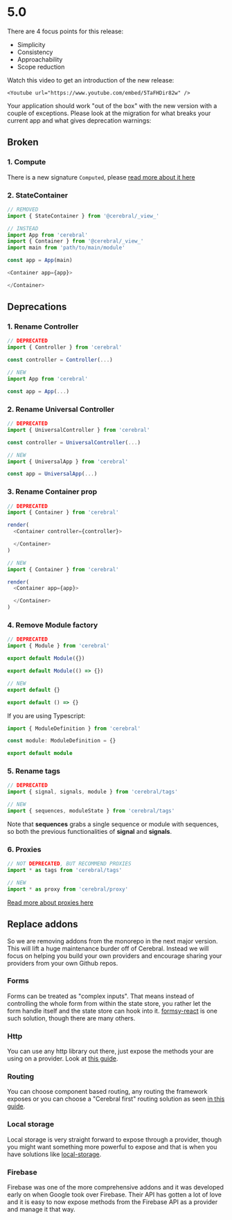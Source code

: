 # 5.0

There are 4 focus points for this release:

- Simplicity
- Consistency
- Approachability
- Scope reduction

Watch this video to get an introduction of the new release:

```marksy
<Youtube url="https://www.youtube.com/embed/5TaFHDir82w" />
```

Your application should work "out of the box" with the new version with a couple of exceptions. Please look at the migration for what breaks your current app and what gives deprecation warnings:

## Broken

### 1. Compute

There is a new signature `Computed`, please [read more about it here](/docs/api/computed.html)

### 2. StateContainer

```js
// REMOVED
import { StateContainer } from '@cerebral/_view_'

// INSTEAD
import App from 'cerebral'
import { Container } from '@cerebral/_view_'
import main from 'path/to/main/module'

const app = App(main)

<Container app={app}>

</Container>
```

## Deprecations

### 1. Rename Controller

```js
// DEPRECATED
import { Controller } from 'cerebral'

const controller = Controller(...)

// NEW
import App from 'cerebral'

const app = App(...)
```

### 2. Rename Universal Controller

```js
// DEPRECATED
import { UniversalController } from 'cerebral'

const controller = UniversalController(...)

// NEW
import { UniversalApp } from 'cerebral'

const app = UniversalApp(...)
```

### 3. Rename Container prop

```js
// DEPRECATED
import { Container } from 'cerebral'

render(
  <Container controller={controller}>

  </Container>
)

// NEW
import { Container } from 'cerebral'

render(
  <Container app={app}>

  </Container>
)
```

### 4. Remove Module factory

```js
// DEPRECATED
import { Module } from 'cerebral'

export default Module({})

export default Module(() => {})

// NEW
export default {}

export default () => {}
```

If you are using Typescript:

```ts
import { ModuleDefinition } from 'cerebral'

const module: ModuleDefinition = {}

export default module
```

### 5. Rename tags

```js
// DEPRECATED
import { signal, signals, module } from 'cerebral/tags'

// NEW
import { sequences, moduleState } from 'cerebral/tags'
```

Note that **sequences** grabs a single sequence or module with sequences, so both the previous functionalities of **signal** and **signals**. 

### 6. Proxies

```js
// NOT DEPRECATED, BUT RECOMMEND PROXIES
import * as tags from 'cerebral/tags'

// NEW
import * as proxy from 'cerebral/proxy'
```

[Read more about proxies here](/docs/api/proxy)

## Replace addons

So we are removing addons from the monorepo in the next major version. This will lift a huge maintenance burder off of Cerebral. Instead we will focus on helping you build your own providers and encourage sharing your providers from your own Github repos.

### Forms
Forms can be treated as "complex inputs". That means instead of controlling the whole form from within the state store, you rather let the form handle itself and the state store can hook into it. [formsy-react](https://github.com/formsy/formsy-react) is one such solution, though there are many others.

### Http
You can use any http library out there, just expose the methods your are using on a provider. Look at [this guide](/docs/guides/http.html).

### Routing
You can choose component based routing, any routing the framework exposes or you can choose a "Cerebral first" routing solution as seen [in this guide](/docs/guides/routing.html).

### Local storage
Local storage is very straight forward to expose through a provider, though you might want something more powerful to expose and that is when you have solutions like [local-storage](https://www.npmjs.com/package/local-storage).

### Firebase
Firebase was one of the more comprehensive addons and it was developed early on when Google took over Firebase. Their API has gotten a lot of love and it is easy to now expose methods from the Firebase API as a provider and manage it that way.
